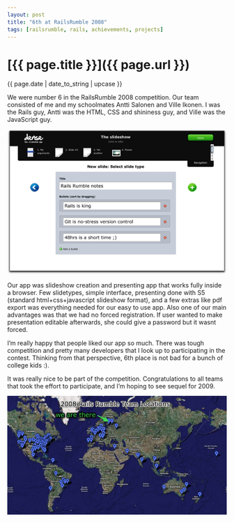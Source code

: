 ```yaml
---
layout: post
title: "6th at RailsRumble 2008"
tags: [railsrumble, rails, achievements, projects]
---
```


# [{{ page.title }}]({{ page.url }})

<div class="post_information">
  {{ page.date | date_to_string | upcase }}
</div>

We were number 6 in the RailsRumble 2008 competition. Our team consisted of me and my schoolmates Antti Salonen and Ville Ikonen. I was the Rails guy, Antti was the HTML, CSS and shininess guy, and Ville was the JavaScript guy.

![Screenshot of Dense, the slideshow app](/images/2008/dense-screenshot.png "Screenshot of Dense, the slideshow app")

Our app was slideshow creation and presenting app that works fully inside a browser. Few slidetypes, simple interface, presenting done with S5 (standard html+css+javascript slideshow format), and a few extras like pdf export was everything needed for our easy to use app. Also one of our main advantages was that we had no forced registration. If user wanted to make presentation editable afterwards, she could give a password but it wasnt forced.

I’m really happy that people liked our app so much. There was tough competition and pretty many developers that I look up to participating in the contest. Thinking from that perspective, 6th place is not bad for a bunch of college kids :).

It was really nice to be part of the competition. Congratulations to all teams that took the effort to participate, and I’m hoping to see sequel for 2009.

![Our team is here](/images/2008/rumble-location.jpg "Our team is here")

